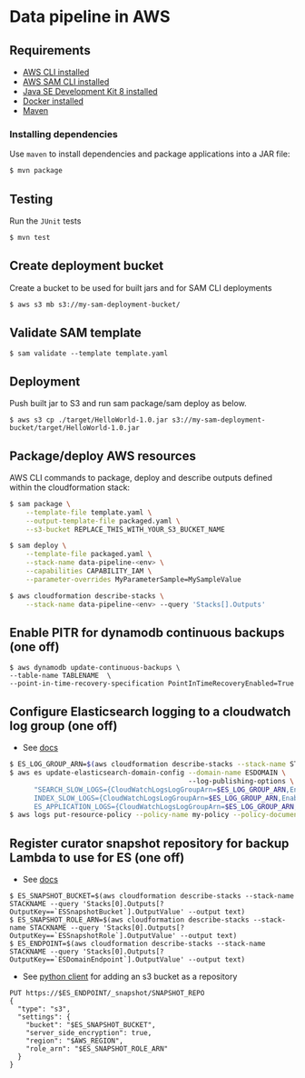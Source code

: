 # Data pipeline in AWS

## Requirements

* [AWS CLI installed](https://docs.aws.amazon.com/cli/latest/userguide/installing.html)
* [AWS SAM CLI installed](https://github.com/awslabs/aws-sam-cli)
* [Java SE Development Kit 8 installed](http://www.oracle.com/technetwork/java/javase/downloads/jdk8-downloads-2133151.html)
* [Docker installed](https://www.docker.com/community-edition)
* [Maven](https://maven.apache.org/install.html)

### Installing dependencies

Use `maven` to install dependencies and package applications into a JAR file:
```bash
$ mvn package
```

## Testing

Run the `JUnit` tests
```bash
$ mvn test
```

## Create deployment bucket
Create a bucket to be used for built jars and for SAM CLI deployments
```bash
$ aws s3 mb s3://my-sam-deployment-bucket/
```

## Validate SAM template
```
$ sam validate --template template.yaml
```

## Deployment
Push built jar to S3 and run sam package/sam deploy as below.
```
$ aws s3 cp ./target/HelloWorld-1.0.jar s3://my-sam-deployment-bucket/target/HelloWorld-1.0.jar

```

## Package/deploy AWS resources
AWS CLI commands to package, deploy and describe outputs defined within the cloudformation stack:
```bash
$ sam package \
    --template-file template.yaml \
    --output-template-file packaged.yaml \
    --s3-bucket REPLACE_THIS_WITH_YOUR_S3_BUCKET_NAME

$ sam deploy \
    --template-file packaged.yaml \
    --stack-name data-pipeline-<env> \
    --capabilities CAPABILITY_IAM \
    --parameter-overrides MyParameterSample=MySampleValue

$ aws cloudformation describe-stacks \
    --stack-name data-pipeline-<env> --query 'Stacks[].Outputs'
```

## Enable PITR for dynamodb continuous backups (one off)

```
$ aws dynamodb update-continuous-backups \
--table-name TABLENAME  \
--point-in-time-recovery-specification PointInTimeRecoveryEnabled=True
```

## Configure Elasticsearch logging to a cloudwatch log group (one off)
* See [docs](https://docs.aws.amazon.com/elasticsearch-service/latest/developerguide/es-createupdatedomains.html#es-createdomain-configure-slow-logs)
```bash
$ ES_LOG_GROUP_ARN=$(aws cloudformation describe-stacks --stack-name STACKNAME --query 'Stacks[0].Outputs[?OutputKey==`ESLogGroupArn`].OutputValue' --output text)
$ aws es update-elasticsearch-domain-config --domain-name ESDOMAIN \ 
                                            --log-publishing-options \
      "SEARCH_SLOW_LOGS={CloudWatchLogsLogGroupArn=$ES_LOG_GROUP_ARN,Enabled=true}, \
      INDEX_SLOW_LOGS={CloudWatchLogsLogGroupArn=$ES_LOG_GROUP_ARN,Enabled=true}, \ 
      ES_APPLICATION_LOGS={CloudWatchLogsLogGroupArn=$ES_LOG_GROUP_ARN,Enabled=true}"
$ aws logs put-resource-policy --policy-name my-policy --policy-document '{ "Version": "2012-10-17", "Statement": [{ "Sid": "", "Effect": "Allow", "Principal": { "Service": "es.amazonaws.com"}, "Action":[ "logs:PutLogEvents"," logs:PutLogEventsBatch","logs:CreateLogStream"],"Resource": "'$ES_LOG_GROUP_ARN'"}]}'
```

## Register curator snapshot repository for backup Lambda to use for ES (one off)
* See [docs](https://docs.aws.amazon.com/elasticsearch-service/latest/developerguide/es-managedomains-snapshots.html#es-managedomains-snapshot-prerequisites)
```
$ ES_SNAPSHOT_BUCKET=$(aws cloudformation describe-stacks --stack-name STACKNAME --query 'Stacks[0].Outputs[?OutputKey==`ESSnapshotBucket`].OutputValue' --output text)
$ ES_SNAPSHOT_ROLE_ARN=$(aws cloudformation describe-stacks --stack-name STACKNAME --query 'Stacks[0].Outputs[?OutputKey==`ESSnapshotRole`].OutputValue' --output text)
$ ES_ENDPOINT=$(aws cloudformation describe-stacks --stack-name STACKNAME --query 'Stacks[0].Outputs[?OutputKey==`ESDomainEndpoint`].OutputValue' --output text)
```
* See [python client](https://docs.aws.amazon.com/elasticsearch-service/latest/developerguide/es-managedomains-snapshots.html#es-managedomains-snapshot-client-python) for adding an s3 bucket as a repository
```
PUT https://$ES_ENDPOINT/_snapshot/SNAPSHOT_REPO
{
  "type": "s3",
  "settings": {
    "bucket": "$ES_SNAPSHOT_BUCKET",
    "server_side_encryption": true,
    "region": "$AWS_REGION",
    "role_arn": "$ES_SNAPSHOT_ROLE_ARN"
  }
}
```
